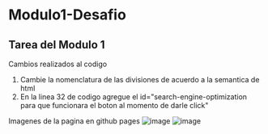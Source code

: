 # Modulo1-Desafio

## Tarea del Modulo 1

Cambios realizados al codigo

1. Cambie la nomenclatura de las divisiones de acuerdo a la semantica de html
2. En la linea 32 de codigo agregue el id="search-engine-optimization para que funcionara el boton al momento de darle click"

Imagenes de la pagina en github pages
![image](https://user-images.githubusercontent.com/111394587/190954373-6c795e98-5c40-49d7-8765-20516ca13cd2.png)
![image](https://user-images.githubusercontent.com/111394587/190954402-c1b2a0dd-f6d5-4eec-a725-94afee352b85.png)
